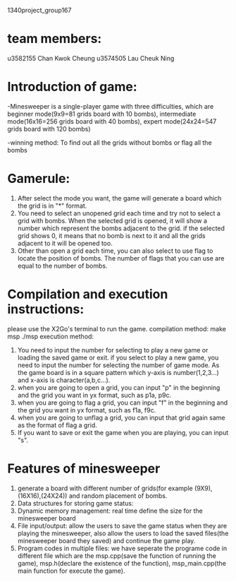 1340project_group167
# team members:
u3582155 Chan Kwok Cheung
u3574505 Lau Cheuk Ning


# Introduction of game:
-Minesweeper is a single-player game with three difficulties, which are beginner mode(9x9=81 grids board with 10 bombs), intermediate mode(16x16=256 grids board with 40 bombs),   expert mode(24x24=547 grids board with 120 bombs) 

-winning method: To find out all the grids without bombs or flag all the bombs

# Gamerule:
1. After select the mode you want, the game will generate a board which the grid is in "*" format. 
2. You need to select an unopened grid each time and try not to select a grid with bombs. When the selected grid is opened, it will show a number which represent the bombs          adjacent to the grid. if the selected grid shows 0, it means that no bomb is next to it and all the grids adjacent to it will be opened too.
3. Other than open a grid each time, you can also select to use flag to locate the position of bombs. The number of flags that you can use are equal to the number of bombs. 


# Compilation and execution instructions:
please use the X2Go's terminal to run the game.
compilation method:
make msp
./msp
execution method:
1. You need to input the number for selecting to play a new game or loading the saved game or exit. if you select to play a new game, you need to input the number for selecting the number of game mode.
As the game board is in a square pattern which y-axis is number(1,2,3...) and x-axis is character(a,b,c...). 
2. when you are going to open a grid, you can input "p" in the beginning and the grid you want in yx format, such as p1a, p9c. 
3. when you are going to flag a grid, you can input "f" in the beginning and the grid you want in yx format, such as f1a, f9c. 
4. when you are going to unflag a grid, you can input that grid again same as the format of flag a grid.
5. If you want to save or exit the game when you are playing, you can input "s".


# Features of minesweeper
1. generate a board with different number of grids(for example (9X9),(16X16),(24X24)) and random placement of bombs.
2. Data structures for storing game status: 
3. Dynamic memory management: real time define the size for the minesweeper board
4. File input/output: allow the users to save the game status when they are playing the minesweeper, also allow the users to load the saved files(the minesweeper board they saved) and continue the game play.
5. Program codes in multiple files: we have seperate the programe code in different file which are the msp.cpp(save the function of running the game), msp.h(declare the existence of the function), msp_main.cpp(the main function for execute the game).
